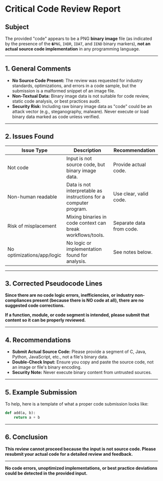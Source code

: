 # Critical Code Review Report

## Subject
The provided "code" appears to be a PNG **binary image** file (as indicated by the presence of the `�PNG`, `IHDR`, `IDAT`, and `IEND` binary markers), **not an actual source code implementation** in any programming language.

---

## 1. General Comments

- **No Source Code Present:** The review was requested for industry standards, optimizations, and errors in a code sample, but the submission is a malformed snippet of an image file.
- **Non-Textual Data:** Binary image data is not suitable for code review, static code analysis, or best practices audit.
- **Security Risk:** Including raw binary image data as "code" could be an attack vector (e.g., steganography, malware). Never execute or load binary data marked as code unless verified.

---

## 2. Issues Found

| Issue Type            | Description                                                         | Recommendation              |
|-----------------------|---------------------------------------------------------------------|-----------------------------|
| Not code              | Input is not source code, but binary image data.                    | Provide actual code.        |
| Non-human readable    | Data is not interpretable as instructions for a computer program.   | Use clear, valid code.      |
| Risk of misplacement  | Mixing binaries in code context can break workflows/tools.          | Separate data from code.    |
| No optimizations/app/logic | No logic or implementation found for analysis.                 | See notes below.            |

---

## 3. Corrected Pseudocode Lines

**Since there are no code logic errors, inefficiencies, or industry non-compliances present (because there is NO code at all), there are no suggested code corrections.**

**If a function, module, or code segment is intended, please submit that content so it can be properly reviewed.**

---

## 4. Recommendations

- **Submit Actual Source Code:** Please provide a segment of C, Java, Python, JavaScript, etc., not a file's binary data.
- **Double-Check Input:** Ensure you copy and paste the source code, not an image or file's binary encoding.
- **Security Note:** Never execute binary content from untrusted sources.

---

## 5. Example Submission

To help, here is a template of what a proper code submission looks like:

```python
def add(a, b):
    return a + b
```

---

## 6. Conclusion

**This review cannot proceed because the input is not source code. Please resubmit your actual code for a detailed review and feedback.**

---

**No code errors, unoptimized implementations, or best practice deviations could be detected in the provided input.**